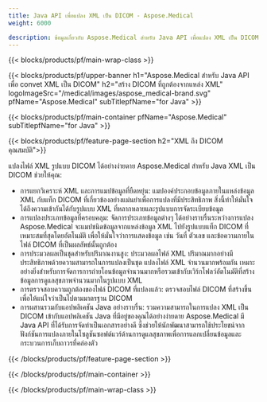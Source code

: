 ```yaml
---
title: Java API เพื่อแปลง XML เป็น DICOM - Aspose.Medical
weight: 6000

description: ข้อมูลเกี่ยวกับ Aspose.Medical สําหรับ Java API เพื่อแปลง XML เป็น DICOM
---
```


{{< blocks/products/pf/main-wrap-class >}}

{{< blocks/products/pf/upper-banner h1="Aspose.Medical สําหรับ Java API เพื่อ convet XML เป็น DICOM" h2="สร้าง DICOM ที่ถูกต้องจากแหล่ง XML" logoImageSrc="/medical/images/aspose_medical-brand.svg" pfName="Aspose.Medical" subTitlepfName="for Java" >}}

{{< blocks/products/pf/main-container pfName="Aspose.Medical" subTitlepfName="for Java" >}}

{{< blocks/products/pf/feature-page-section h2="XML ถึง DICOM คุณสมบัติ">}}

<p>แปลงไฟล์ XML รูปแบบ DICOM ได้อย่างง่ายดาย Aspose.Medical สําหรับ Java XML เป็น DICOM ช่วยให้คุณ:</p>

<ul>
<li>การแยกวิเคราะห์ XML และการแมปข้อมูลที่ยืดหยุ่น: แมปองค์ประกอบข้อมูลภายในแหล่งข้อมูล XML กับแท็ก DICOM ที่เกี่ยวข้องอย่างแม่นยําเพื่อการแปลงที่มีประสิทธิภาพ สิ่งนี้ทําให้มั่นใจได้ถึงความเข้ากันได้กับรูปแบบ XML ที่หลากหลายและรูปแบบการจัดระเบียบข้อมูล</li>
<li>การแปลงประเภทข้อมูลที่ครอบคลุม: จัดการประเภทข้อมูลต่างๆ ได้อย่างราบรื่นระหว่างการแปลง Aspose.Medical จะแมปชนิดข้อมูลจากแหล่งข้อมูล XML ไปยังรูปแบบแท็ก DICOM ที่เหมาะสมที่สุดโดยอัตโนมัติ เพื่อให้มั่นใจว่าการแสดงข้อมูล เช่น วันที่ ตัวเลข และข้อความภายในไฟล์ DICOM ที่เป็นผลลัพธ์นั้นถูกต้อง</li>
<li>การประมวลผลเป็นชุดสําหรับปริมาณงานสูง: ประมวลผลไฟล์ XML ปริมาณมากอย่างมีประสิทธิภาพด้วยความสามารถในการแปลงเป็นชุด แปลงไฟล์ XML จํานวนมากพร้อมกัน เหมาะอย่างยิ่งสําหรับการจัดการการถ่ายโอนข้อมูลจํานวนมากหรือรวมเข้ากับเวิร์กโฟลว์อัตโนมัติที่สร้างข้อมูลการดูแลสุขภาพจํานวนมากในรูปแบบ XML</li>
<li>การตรวจสอบความถูกต้องของไฟล์ DICOM ที่แปลงแล้ว: ตรวจสอบไฟล์ DICOM ที่สร้างขึ้นเพื่อให้แน่ใจว่าเป็นไปตามมาตรฐาน DICOM</li>
<li>การผสานรวมกับแอปพลิเคชัน Java อย่างราบรื่น: รวมความสามารถในการแปลง XML เป็น DICOM เข้ากับแอปพลิเคชัน Java ที่มีอยู่ของคุณได้อย่างง่ายดาย Aspose.Medical มี Java API ที่ได้รับการจัดทําเป็นเอกสารอย่างดี ซึ่งช่วยให้นักพัฒนาสามารถใช้ประโยชน์จากฟังก์ชันการแปลงภายในโซลูชันซอฟต์แวร์ด้านการดูแลสุขภาพเพื่อการแลกเปลี่ยนข้อมูลและกระบวนการเก็บถาวรที่คล่องตัว</li>
</ul>

{{< /blocks/products/pf/feature-page-section >}}

{{< /blocks/products/pf/main-container >}}

{{< /blocks/products/pf/main-wrap-class >}}